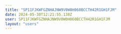 ```yaml
---
title: "SP11FJKWFGZNHAJNW9V0W0H060BCCTH42R1GH1FJM"
date: 2024-05-30T12:21:55.138Z
user: SP11FJKWFGZNHAJNW9V0W0H060BCCTH42R1GH1FJM
layout: "users"
---
```

    